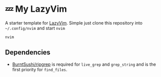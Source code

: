 # 💤 My LazyVim

A starter template for [LazyVim](https://github.com/LazyVim/LazyVim).
Simple just clone this repository into `~/.config/nvim` and start `nvim`

```bash
nvim
```

## Dependencies

- [BurntSushi/ripgrep](https://github.com/BurntSushi/ripgrep) is required for
  `live_grep` and `grep_string` and is the first priority for `find_files`.
